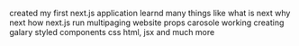 created my first next.js application 
learnd many things like
what is next 
why next
how next.js run
multipaging website
props
carosole working
creating galary 
styled components
css html, jsx and much more
